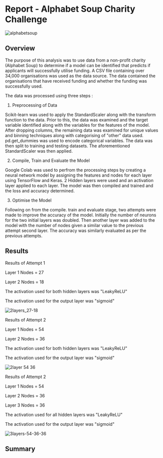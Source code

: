 # Report - Alphabet Soup Charity Challenge

![alphabetsoup](https://user-images.githubusercontent.com/113118793/227778678-e482347e-1112-4ade-a6c7-a66d5c6f6510.jpg)


## Overview
The purpose of this analysis was to use data from a non-profit charity (Alphabet Soup) to determine if a model can be identified that predicts if applicants will successfully utilise funding.
A CSV file containing over 34,000 organisations was used as the data source. The data contained the organisations that have received funding and whether the funding was successfully used. 

The data was processed using three steps :

1. Preprocessing of Data

Scikit-learn was used to apply the StandardScaler along with the transform function to the data. Prior to this, the data was examined and the target variable identified along with the variables for the features of the model. After dropping columns, the remaining data was examined for unique values and binning techniques along with categorising of "other" data used. pd.get_dummies was used to encode categorical variables.
The data was then split to training and testing datasets. The aforementioned StandardScaler was then applied.


2. Compile, Train and Evaluate the Model

Google Colab was used to perfrom the processing steps by creating a neural network model by assigning the features and nodes for each layer using TensorFlow and Keras. 
2 Hidden layers were used and an activation layer applied to each layer. The model was then compiled and trained and the loss and accuracy determined.


3. Optimise the Model

Following on from the compile. train and evaluate stage, two attempts were made to improve the accuracy of the model. Initially the number of neurons for the two initial layers was doubled. Then another layer was added to the model with the number of nodes given a similar value to the previous attempt second layer. The accuracy was similarly evaluated as per the previous attempts.


## Results

Results of Attempt 1

Layer 1 Nodes = 27

Layer 2 Nodes = 18

The activation used for both hidden layers was "LeakyReLU"

The activation used for the output layer was "sigmoid"

![2layers_27-18](https://user-images.githubusercontent.com/113118793/227781221-b65eec26-5fdb-4c6d-a5d7-5eefafc76bd5.jpg)


Results of Attempt 2

Layer 1 Nodes = 54

Layer 2 Nodes = 36

The activation used for both hidden layers was "LeakyReLU"

The activation used for the output layer was "sigmoid"

![2layer 54 36](https://user-images.githubusercontent.com/113118793/227781527-f9c08523-ebfd-4d49-b5a2-75ac4d35c682.jpg)


Results of Attempt 2

Layer 1 Nodes = 54

Layer 2 Nodes = 36

Layer 3 Nodes = 36

The activation used for all hidden layers was "LeakyReLU"

The activation used for the output layer was "sigmoid"

![3layers-54-36-36](https://user-images.githubusercontent.com/113118793/227781548-4043dc82-7e5e-411d-b933-75234e6d3209.jpg)



## Summary





